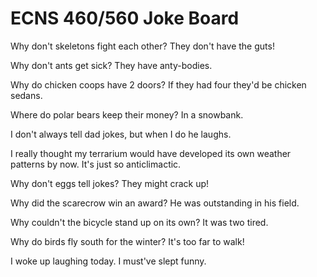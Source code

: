 # ECNS 460/560 Joke Board


Why don't skeletons fight each other?
They don't have the guts!

Why don't ants get sick? 
They have anty-bodies.

Why do chicken coops have 2 doors?
If they had four they'd be chicken sedans.

Where do polar bears keep their money?
In a snowbank.

I don't always tell dad jokes, but when I do he laughs.

I really thought my terrarium would have developed its own weather patterns by now. It's just so anticlimactic.

Why don't eggs tell jokes? They might crack up!

Why did the scarecrow win an award?
He was outstanding in his field.

Why couldn't the bicycle stand up on its own? It was two tired.

Why do birds fly south for the winter? 
It's too far to walk!

I woke up laughing today. I must've slept funny.
